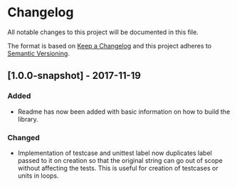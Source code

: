 # Changelog
All notable changes to this project will be documented in this file.

The format is based on [Keep a Changelog](http://keepachangelog.com/en/1.0.0/)
and this project adheres to [Semantic Versioning](http://semver.org/spec/v2.0.0.html).

## [1.0.0-snapshot] - 2017-11-19
### Added
- Readme has now been added with basic information on how to build the library.

### Changed
- Implementation of testcase and unittest label now duplicates label passed to it on creation
  so that the original string can go out of scope without affecting the tests. This is useful
  for creation of testcases or units in loops.
